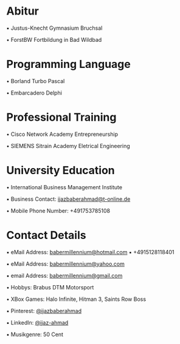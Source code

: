 # Abitur

▪︎ Justus-Knecht Gymnasium Bruchsal

• ForstBW Fortbildung in Bad Wildbad

# Programming Language

• Borland Turbo Pascal

• Embarcadero Delphi

# Professional Training

• Cisco Network Academy Entrepreneurship

• SIEMENS Sitrain Academy Eletrical Engineering

# University Education 

• International Business Management Institute

▪︎ Business Contact: ijazbaberahmad@t-online.de

• Mobile Phone Number: +491753785108

# Contact Details 

▪︎ eMail Address: babermillennium@hotmail.com ▪︎ +4915128118401 

▪︎ eMail Address: babermillennium@yahoo.com 

▪︎ email Address: babermillennium@gmail.com

• Hobbys: Brabus DTM Motorsport

• XBox Games: Halo Infinite, Hitman 3, Saints Row Boss

▪︎ Pinterest: [@ijazbaberahmad](https://www.pinterest.de/ijazbaberahmad/)

▪︎ LinkedIn: [@ijaz-ahmad](https://www.linkedin.com/in/ijaz-ahmad-69677b13a/)

▪︎ Musikgenre: 50 Cent 



